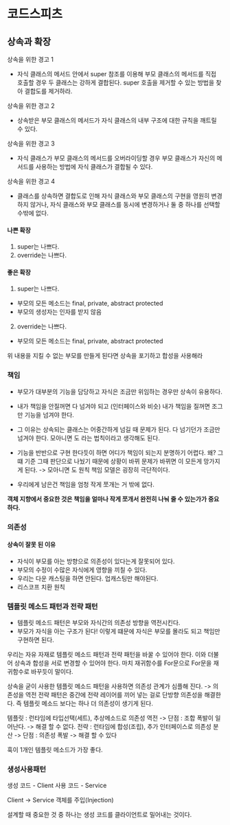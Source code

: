 # 코드스피츠

## 상속과 확장

상속을 위한 경고 1
- 자식 클래스의 메서드 안에서 super 참조를 이용해 부모 클래스의 메서드를 직접 호출할 경우 두 클래스는 강하게 결합된다. super 호출을 제거할 수 있는 방법을 찾아 결합도를 제거하라.

상속을 위한 경고 2
- 상속받은 부모 클래스의 메서드가 자식 클래스의 내부 구조에 대한 규칙을 깨트릴 수 있다.

상속을 위한 경고 3
- 자식 클래스가 부모 클래스의 메서드를 오버라이딩할 경우 부모 클래스가 자신의 메서드를 사용하는 방법에 자식 클래스가 결합될 수 있다.

상속을 위한 경고 4
- 클래스를 상속하면 결합도로 인해 자식 클래스와 부모 클래스의 구현을 영원히 변경하지 않거나, 자식 클래스와 부모 클래스를 동시에 변경하거나 둘 중 하나를 선택할 수밖에 없다.


#### 나쁜 확장

1. super는 나쁘다.
2. override는 나쁘다. 


#### 좋은 확장

1. super는 나쁘다.
- 부모의 모든 메소드는 final, private, abstract protected 
- 부모의 생성자는 인자를 받지 않음 

2. override는 나쁘다.
- 부모의 모든 메소드는 final, private, abstract protected 

위 내용을 지킬 수 없는 부모를 만들게 된다면 상속을 포기하고 합성을 사용해라


### 책임

- 부모가 대부분의 기능을 담당하고 자식은 조금만 위임하는 경우만 상속이 유용하다.
- 내가 책임을 안질꺼면 다 넘겨야 되고 (인터페이스와 비슷) 내가 책임을 질꺼면 조그만 기능을 넘겨야 한다.
- 그 이유는 상속되는 클래스는 어중간하게 넘길 때 문제가 된다. 다 넘기던가 조금만 넘겨야 한다. 모아니면 도 라는 법칙이라고 생각해도 된다. 

- 기능을 반반으로 구현 한다듯이 하면 어디가 책임이 되는지 분명하기 어렵다. 왜? 그떄 기준 그때 판단으로 나눴기 때문에 상황이 바뀌 문제가 바뀌면 이 모든게 망가지게 된다. -> 모아니면 도 원칙 책임 모델은 굉장히 극단적이다.
- 우리에게 남은건 책임을 엄청 작게 쪼개는 거 밖에 없다.

**객체 지향에서 중요한 것은 책임을 얼마나 작게 쪼개서 완전히 나눠 줄 수 있는가가 중요하다.**


### 의존성

#### 상속이 잘못 된 이유

- 자식이 부모를 아는 방향으로 의존성이 있다는게 잘못되어 있다. 
- 부모의 수정이 수많은 자식에게 영향을 끼칠 수 있다.
- 우리는 다운 캐스팅을 하면 안된다. 업캐스팅만 해야된다. 
- 리스코프 치환 원칙

### 템플릿 메소드 패턴과 전략 패턴

- 템플릿 메소드 패턴은 부모와 자식간의 의존성 방향을 역전시킨다.
- 부모가 자식을 아는 구조가 된다! 이렇게 떄문에 자식은 부모를 몰라도 되고 책임만 구현하면 된다.

우리는 자유 자재로 템플릿 메소드 패턴과 전략 패턴을 바꿀 수 있어야 한다.
이와 더불어 상속과 합성을 서로 변경할 수 있어야 한다.
마치 재귀함수를 For문으로 For문을 재귀함수로 바꾸듯이 말이다.

상속을 굳이 사용한 템플릿 메소드 패턴을 사용하면 의존성 관계가 심플해 진다. -> 의존성을 역전
전략 패턴은 중간에 전략 레이어를 끼어 넣는 걸로 단방향 의존성을 해결한다. 즉 템플릿 메소드 보다는 하나 더 의존성이 생기게 된다.

템플릿 : 런타임에 타입선택(세트), 추상메소드로 의존성 역전 -> 단점 : 조합 폭발이 일어난다. -> 해결 할 수 없다.
전략 : 런타임에 합성(조립), 추가 인터페이스로 의존성 분산 -> 단점 : 의존성 폭발 -> 해결 할 수 있다

훅이 1개인 템플릿 메소드가 가장 좋다.

### 생성사용패턴

생성 코드 - Client
사용 코드 - Service 

Client -> Service 객체를 주입(Injection)

설계할 때 중요한 것 중 하나는 생성 코드를 클라이언트로 밀어내는 것이다.


